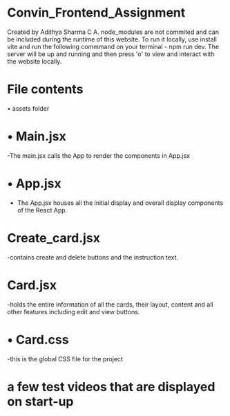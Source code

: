 # Convin_Frontend_Assignment
Created by Adithya Sharma C A. 
node_modules are not commited and can be included during the runtime of this website.
To run it locally, use install vite and run the following commmand on your terminal - npm run dev.
The server will be up and running and then press 'o' to view and interact with the website locally.
# File contents
• assets folder
  # • Main.jsx
  -The main.jsx calls the App to render the components in App.jsx
  # • App.jsx
  - The App.jsx houses all the initial display and overall display components of the React 
  App.
  # Create_card.jsx
  -contains create and delete buttons and the instruction text.
  # Card.jsx
  -holds the entire information of all the cards, their layout, content and all other features 
  including edit and view buttons.
  # • Card.css
  -this is the global CSS file for the project
  # a few test videos that are displayed on start-up
